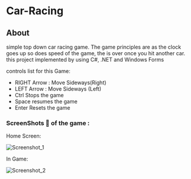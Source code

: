 # Car-Racing 

## About

simple top down car racing game. The game principles are as the clock goes up so does speed of the game, the is over once you hit another car. this project implemented by using C#, .NET and Windows Forms


  controls list for this Game:

 
- RIGHT Arrow : Move Sideways(Right)
- LEFT Arrow : Move Sideways (Left)
- Ctrl Stops the game
- Space resumes the game
- Enter Resets the game

### ScreenShots 📸 of the game :

Home Screen:

![Screenshot_1](https://user-images.githubusercontent.com/63552702/97798413-73b13a00-1c2e-11eb-8d50-589f344bf9e9.png)

In Game:

![Screenshot_2](https://user-images.githubusercontent.com/63552702/97798440-ba9f2f80-1c2e-11eb-81d2-14deb3fc8074.png)
